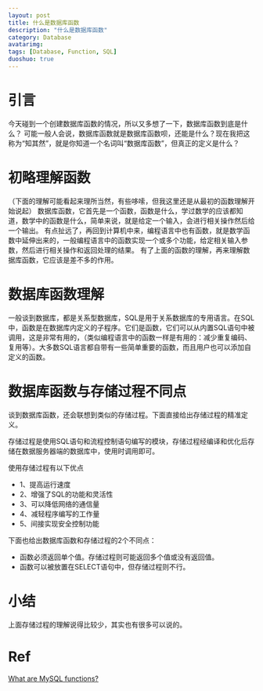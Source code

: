 ```yaml
---
layout: post
title: 什么是数据库函数
description: "什么是数据库函数"
category: Database
avatarimg:
tags: [Database, Function, SQL]
duoshuo: true
---
```


# 引言
今天碰到一个创建数据库函数的情况，所以又多想了一下，数据库函数到底是什么？ 
可能一般人会说，数据库函数就是数据库函数呗，还能是什么？现在我把这称为“知其然”，就是你知道一个名词叫“数据库函数”，但真正的定义是什么？

# 初略理解函数
（下面的理解可能看起来理所当然，有些哆嗦，但我这里还是从最初的函数理解开始说起）
数据库函数，它首先是一个函数，函数是什么，学过数学的应该都知道，数学中的函数是什么，简单来说，就是给定一个输入，会进行相关操作然后给一个输出。
有点扯远了，再回到计算机中来，编程语言中也有函数，就是数学函数中延伸出来的，一般编程语言中的函数实现一个或多个功能，给定相关输入参数，然后进行相关操作和返回处理的结果。
有了上面的函数的理解，再来理解数据库函数，它应该是差不多的作用。

# 数据库函数理解
一般谈到数据库，都是关系型数据库，SQL是用于关系数据库的专用语言。在SQL中，函数是在数据库内定义的子程序。它们是函数，它们可以从内置SQL语句中被调用，这是非常有用的，（类似编程语言中的函数一样是有用的：减少重复编码、复用等）。大多数SQL语言都自带有一些简单重要的函数，而且用户也可以添加自定义的函数。

# 数据库函数与存储过程不同点
谈到数据库函数，还会联想到类似的存储过程。下面直接给出存储过程的精准定义。
>
存储过程是使用SQL语句和流程控制语句编写的模块，存储过程经编译和优化后存储在数据服务器端的数据库中，使用时调用即可。

使用存储过程有以下优点
* 1、提高运行速度  
* 2、增强了SQL的功能和灵活性
* 3、可以降低网络的通信量
* 4、减轻程序编写的工作量
* 5、间接实现安全控制功能

下面也给出数据库函数和存储过程的2个不同点：
* 函数必须返回单个值。存储过程则可能返回多个值或没有返回值。
* 函数可以被放置在SELECT语句中，但存储过程则不行。

# 小结
上面存储过程的理解说得比较少，其实也有很多可以说的。

# Ref
[What are MySQL functions?](http://stackoverflow.com/questions/4529001/what-are-mysql-functions)

